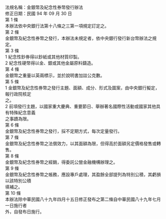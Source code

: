 法規名稱：金銀幣及紀念性券幣發行辦法  
修正日期：民國 94 年 09 月 30 日  
第 1 條  
本辦法依中央銀行法第十八條之三第一項規定訂定之。  
第 2 條  
金銀幣及紀念性券幣之發行，本辦法未規定者，依中央銀行發行新台幣辦法之規定。  
第 3 條  
1 紀念性鈔券得以鈔紙或其他材質印製。  
2 紀念性硬幣得以金、銀或其他金屬原料鑄造。  
第 4 條  
金銀幣之重量以英兩標示，並於說明書加註公克數。  
第 5 條  
1 金銀幣及紀念性券幣之發行主題、面額、成分、形式及圖案，由中央銀行擬定，報行政院核定  
之。  
2 前項發行主題，以國家重大慶典、重要節日、舉辦著名國際性活動或國家其他具有特殊紀念意義  
之事蹟為限。  
第 6 條  
金銀幣及紀念性券幣之發行，採不定期方式，每次定量發行。  
第 7 條  
金銀幣及紀念性券幣之法償效力，以其面額為限，但得高於面額另定價格發售或轉售。  
第 8 條  
金銀幣及紀念性券幣之經銷，得委託公營金融機構辦理之。  
第 9 條  
金銀幣及紀念性券幣之帳務，應設專戶處理，其盈餘全部提列為特別公積，其虧損以該特別公積  
填補之。  
第 10 條  
本辦法除中華民國八十九年四月十五日修正發布之第二條自中華民國八十九年七月一日施行者  
外，自發布日施行。  


